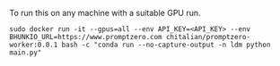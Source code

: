 To run this on any machine with a suitable GPU run.

```
sudo docker run -it --gpus=all --env API_KEY=<API_KEY> --env BHUNKIO_URL=https://www.promptzero.com chitalian/promptzero-worker:0.0.1 bash -c "conda run --no-capture-output -n ldm python main.py"
```
